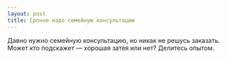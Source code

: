```yaml
---
layout: post 
title: Срочно надо семейную консультацию 
--- 
```

Давно нужно семейную консультацию, но никак не решусь заказать. Может кто подскажет — хорошая затея или нет? Делитесь опытом.